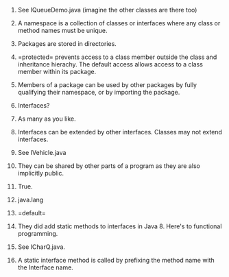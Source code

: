 1. See IQueueDemo.java (imagine the other classes are there too)

2. A namespace is a collection of classes or interfaces where any class or method names must be unique.

3. Packages are stored in directories.

4. =protected= prevents access to a class member outside the class and inheritance hierachy. The default
access allows access to a class member within its package.

5. Members of a package can be used by other packages by fully qualifying their namespace, or by
importing the package.

6. Interfaces?

7. As many as you like.

8. Interfaces can be extended by other interfaces. Classes may not extend interfaces.

9. See IVehicle.java

10. They can be shared by other parts of a program as they are also implicitly public.

11. True.

12. java.lang

13. =default=

14. They did add static methods to interfaces in Java 8. Here's to functional programming.

15. See ICharQ.java.

16. A static interface method is called by prefixing the method name with the Interface name.